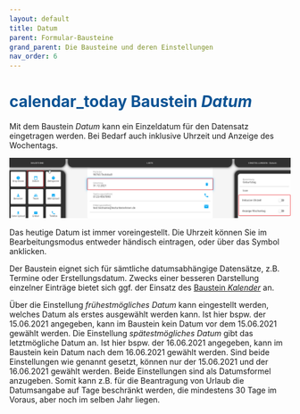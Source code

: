 ```yaml
---
layout: default
title: Datum
parent: Formular-Bausteine
grand_parent: Die Bausteine und deren Einstellungen
nav_order: 6
---
```


# <span style="color:#0b5394"><span class="material-icons">calendar_today</span> **Baustein *Datum***</span>

Mit dem Baustein *Datum* kann ein Einzeldatum für den Datensatz eingetragen werden. Bei Bedarf auch inklusive Uhrzeit und Anzeige des Wochentags.

![date](\assets\record-spec-settings\1date.png "date")

Das heutige Datum ist immer voreingestellt. 
Die Uhrzeit können Sie im Bearbeitungsmodus entweder händisch eintragen, oder über das Symbol anklicken.

Der Baustein eignet sich für sämtliche datumsabhängige Datensätze, z.B. Termine oder Erstellungsdatum.
Zwecks einer besseren Darstellung einzelner Einträge bietet sich ggf. der Einsatz des [Baustein *Kalender*](/docs/record-spec-settings/grand-child-expanded/calender.html) an.

Über die Einstellung *frühestmögliches Datum* kann eingestellt werden, welches Datum als erstes ausgewählt werden kann.
Ist hier bspw. der 15.06.2021 angegeben, kann im Baustein kein Datum vor dem 15.06.2021 gewählt werden.
Die Einstellung *spätestmögliches Datum* gibt das letztmögliche Datum an.
Ist hier bspw. der 16.06.2021 angegeben, kann im Baustein kein Datum nach dem 16.06.2021 gewählt werden.
Sind beide Einstellungen wie genannt gesetzt, können nur der 15.06.2021 und der 16.06.2021 gewählt werden.
Beide Einstellungen sind als Datumsformel anzugeben. Somit kann z.B. für die Beantragung von Urlaub die Datumsangabe auf Tage beschränkt werden, die mindestens 30 Tage im Voraus, aber noch im selben Jahr liegen.